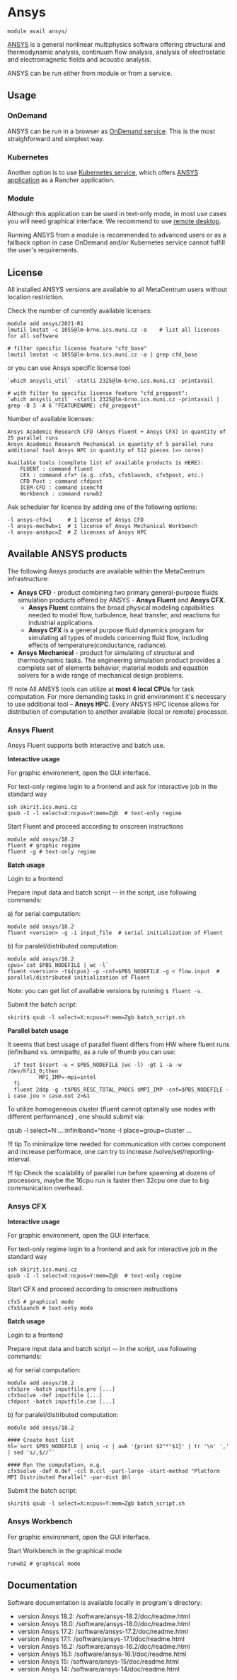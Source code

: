 # Ansys

    module avail ansys/

[ANSYS](https://customercenter.ansys.com/) is a general nonlinear multiphysics software offering structural and thermodynamic analysis, continuum flow analysis, analysis of electrostatic and electromagnetic fields and acoustic analysis.

ANSYS can be run either from module or from a service.

## Usage

### OnDemand

ANSYS can be run in a browser as [OnDemand service](https://ondemand.metacentrum.cz). This is the most straighforward and simplest way.

### Kubernetes

Another option is to use [Kubernetes service](https://docs.cerit.io/), which offers [ANSYS application](https://docs.cerit.io/docs/ansys.html) as a Rancher application.

### Module 

Although this application can be used in text-only mode, in most use cases you will need graphical interface. We recommend to use [remote desktop](../../../software/graphical-access). 

Running ANSYS from a module is recommended to advanced users or as a fallback option in case OnDemand and/or Kubernetes service cannot fulfill the user's requirements.

## License

All installed ANSYS versions are available to all MetaCentrum users without location restriction.

Check the number of currently available licenses:

    module add ansys/2021-R1
    lmutil lmstat -c 1055@lm-brno.ics.muni.cz -a    # list all licences for all software

    # filter specific license feature "cfd_base"
    lmutil lmstat -c 1055@lm-brno.ics.muni.cz -a | grep cfd_base

or you can use Ansys specific license tool

    `which ansysli_util` -statli 2325@lm-brno.ics.muni.cz -printavail

    # with filter to specific license feature "cfd_preppost":
    `which ansysli_util` -statli 2325@lm-brno.ics.muni.cz -printavail | grep -B 3 -A 6 "FEATURENAME: cfd_preppost"

Number of available licenses:

    Ansys Academic Research CFD (Ansys Fluent + Ansys CFX) in quantity of 25 parallel runs
    Ansys Academic Research Mechanical in quantity of 5 parallel runs
    additional tool Ansys HPC in quantity of 512 pieces (=> cores)

    Available tools (complete list of available products is HERE):
        FLUENT : command fluent
        CFX : command cfx* (e.g. cfx5, cfx5launch, cfx5post, etc.)
        CFD Post : command cfdpost
        ICEM-CFD : command icemcfd
        Workbench : command runwb2


Ask scheduler for licence by adding one of the following options:

    -l ansys-cfd=1     # 1 license of Ansys CFD
    -l ansys-mechwb=1  # 1 license of Ansys Mechanical Workbench
    -l ansys-anshpc=Z  # Z licenses of Ansys HPC

## Available ANSYS products

The following Ansys products are available within the MetaCentrum infrastructure:

- **Ansys CFD** - product combining two primary general-purpose fluids simulation products offered by ANSYS - **Ansys Fluent** and **Ansys CFX**.
    - **Ansys Fluent** contains the broad physical modeling capabilities needed to model flow, turbulence, heat transfer, and reactions for industrial applications.
    - **Ansys CFX** is a general purpose fluid dynamics program for simulating all types of models concerning fluid flow, including effects of temperature(conductance, radiance).
- **Ansys Mechanical** - product for simulating of structural and thermodynamic tasks. The engineering simulation product provides a complete set of elements behavior, material models and equation solvers for a wide range of mechanical design problems.

!!! note
    All ANSYS tools can utilize at **most 4 local CPUs** for task computation. For more demanding tasks in grid environment it's necessary to use additional tool – **Ansys HPC**. Every ANSYS HPC license allows for distribution of computation to another available (local or remote) processor.

### Ansys Fluent

Ansys Fluent supports both interactive and batch use.

**Interactive usage**

For graphic environment, open the GUI interface.

For text-only regime login to a frontend and ask for interactive job in the standard way

```
ssh skirit.ics.muni.cz
qsub -I -l select=X:ncpus=Y:mem=Zgb  # text-only regime
```
Start Fluent and proceed according to onscreen instructions

```
module add ansys/18.2
fluent # graphic regime
fluent -g # text-only regime
```

**Batch usage**

Login to a frontend

Prepare input data and batch script -- in the script, use following commands:

a) for serial computation:

```
module add ansys/18.2
fluent <version> -g -i input_file  # serial initialization of Fluent
```

b) for paralel/distributed computation:

```
module add ansys/18.2
cpus=`cat $PBS_NODEFILE | wc -l`
fluent <version> -t${cpus} -p -cnf=$PBS_NODEFILE -g < flow.input  # parallel/distributed initialization of Fluent
```

Note: you can get list of available versions by running `$ fluent -v`.

Submit the batch script:

    skirit$ qsub -l select=X:ncpus=Y:mem=Zgb batch_script.sh

**Parallel batch usage**

It seems that best usage of parallel fluent differs from HW where fluent runs (infiniband vs. omnipath), as a rule of thumb you can use:

```
  if test $(sort -u < $PBS_NODEFILE |wc -l) -gt 1 -a -w /dev/hfi1_0;then  
          MPI_IMP=-mpi=intel
  fi
  fluent 2ddp -g -t$PBS_RESC_TOTAL_PROCS $MPI_IMP -cnf=$PBS_NODEFILE -i case.jou > case.out 2>&1
```

To utilize homogeneous cluster (fluent cannot optimally use nodes with different performance) , one should submit via:

   qsub -l select=N:...:infiniband=^none -l place=group=cluster ...

!!! tip
    To minimalize time needed for communication vith cortex component and increase performace, one can try to increase /solve/set/reporting-interval.

!!! tip
    Check the scalability of parallel run before spawning at dozens of processors, maybe the 16cpu run is faster then 32cpu one due to big communication overhead. 

### Ansys CFX

**Interactive usage**

For graphic environment, open the GUI interface. 

For text-only regime login to a frontend and ask for interactive job in the standard way

```
ssh skirit.ics.muni.cz
qsub -I -l select=X:ncpus=Y:mem=Zgb  # text-only regime
```
Start CFX and proceed according to onscreen instructions

```
cfx5 # graphical mode
cfx5launch # text-only mode
```

**Batch usage**

Login to a frontend

Prepare input data and batch script -- in the script, use following commands:
    
a) for serial computation:

```
module add ansys/18.2
cfx5pre -batch inputfile.pre [...]
cfx5solve -def inputfile [...]
cfdpost -batch inputfile.cse [...]
```
b) for paralel/distributed computation:

```
module add ansys/18.2

#### Create host list
hl=`sort $PBS_NODEFILE | uniq -c | awk '{print $2"*"$1}' | tr '\n' ',' | sed 's/,$//'`

#### Run the computation, e.g.
cfx5solve -def 0.def -ccl 0.ccl -part-large -start-method "Platform MPI Distributed Parallel" -par-dist $hl
```
Submit the batch script:

    skirit$ qsub -l select=X:ncpus=Y:mem=Zgb batch_script.sh

### Ansys Workbench

For graphic environment, open the GUI interface.

Start Workbench in the graphical mode

    runwb2 # graphical mode

## Documentation

Software documentation is available locally in program's directory:

- version Ansys 18.2: /software/ansys-18.2/doc/readme.html
- version Ansys 18.0: /software/ansys-18.0/doc/readme.html
- version Ansys 17.2: /software/ansys-17.2/doc/readme.html
- version Ansys 17.1: /software/ansys-17.1/doc/readme.html
- version Ansys 16.2: /software/ansys-16.2/doc/readme.html
- version Ansys 16.1: /software/ansys-16.1/doc/readme.html
- version Ansys 15: /software/ansys-15/doc/readme.html
- version Ansys 14: /software/ansys-14/doc/readme.html
